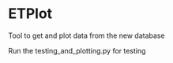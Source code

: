 # ETPlot
Tool to get and plot data from the new database

Run the testing_and_plotting.py for testing
